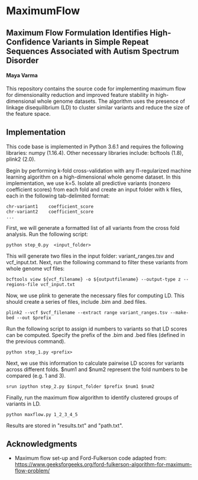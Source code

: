 # MaximumFlow

## Maximum Flow Formulation Identifies High-Confidence Variants in Simple Repeat Sequences Associated with Autism Spectrum Disorder
#### Maya Varma

This repository contains the source code for implementing maximum flow for dimensionality reduction and improved feature stability in high-dimensional whole genome datasets. The algorithm uses the presence of linkage disequilibrium (LD) to cluster similar variants and reduce the size of the feature space.

## Implementation

This code base is implemented in Python 3.6.1 and requires the following libraries: numpy (1.16.4). Other necessary libraries include: bcftools (1.8), plink2 (2.0).


Begin by performing k-fold cross-validation with any l1-regularized machine learning algorithm on a high-dimensional whole genome dataset. In this implementation, we use k=5. Isolate all predictive variants (nonzero coefficient scores) from each fold and create an input folder with k files, each in the following tab-delimited format:  

```
chr-variant1	coefficient_score
chr-variant2	coefficient_score
...
```

First, we will generate a formatted list of all variants from the cross fold analysis. Run the following script:
```
python step_0.py  <input_folder>
```

This will generate two files in the input folder: variant_ranges.tsv and vcf_input.txt. Next, run the following command to filter these variants from whole genome vcf files:
```
bcftools view ${vcf_filename} -o ${outputfilename} --output-type z --regions-file vcf_input.txt
```

Now, we use plink to generate the necessary files for computing LD. This should create a series of files, include .bim and .bed files. 
```
plink2 --vcf $vcf_filename --extract range variant_ranges.tsv --make-bed --out $prefix
```

Run the following script to assign id numbers to variants so that LD scores can be computed. Specify the prefix of the .bim and .bed files (defined in the previous command).
```
python step_1.py <prefix>
```

Next, we use this information to calculate pairwise LD scores for variants across different folds. $num1 and $num2 represent the fold numbers to be compared (e.g. 1 and 3). 
```
srun ipython step_2.py $input_folder $prefix $num1 $num2
```

Finally, run the maximum flow algorithm to identify clustered groups of variants in LD. 
```
python maxflow.py 1_2_3_4_5
```

Results are stored in "results.txt" and "path.txt".


## Acknowledgments

* Maximum flow set-up and Ford-Fulkerson code adapted from: https://www.geeksforgeeks.org/ford-fulkerson-algorithm-for-maximum-flow-problem/

